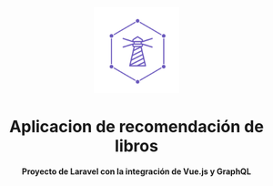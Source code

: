 <div align="center">
  <a target="_blank" href="https://www.lighthouse-php.com">
    <img src="./logo.png" alt=lighthouse-logo" width="150" height="150">
  </a>
</div>

<div align="center">

# Aplicacion de recomendación de libros 

**Proyecto de Laravel con la integración de Vue.js y GraphQL**

</div>


